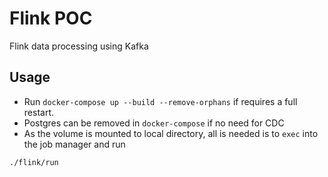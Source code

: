# Flink POC
Flink data processing using Kafka

## Usage
- Run `docker-compose up --build --remove-orphans` if requires a full restart.
- Postgres can be removed in `docker-compose` if no need for CDC
- As the volume is mounted to local directory, all is needed is to `exec` into the job manager and run
```bash
./flink/run
